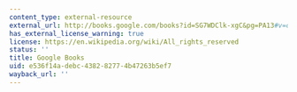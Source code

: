 ```yaml
---
content_type: external-resource
external_url: http://books.google.com/books?id=SG7WDClk-xgC&pg=PA13#v=onepage
has_external_license_warning: true
license: https://en.wikipedia.org/wiki/All_rights_reserved
status: ''
title: Google Books
uid: e536f14a-debc-4382-8277-4b47263b5ef7
wayback_url: ''
---
```

